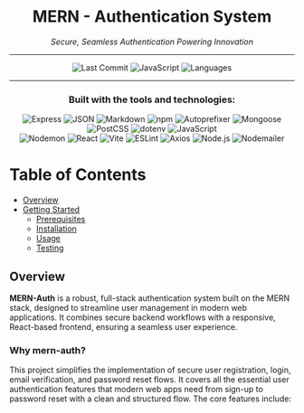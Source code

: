 <div align="center">

<h1>MERN - Authentication System</h1>

<p><i>Secure, Seamless Authentication Powering Innovation</i></p>

---

![Last Commit](https://img.shields.io/github/last-commit/weber404/mern-auth?color=blue&label=last%20commit)
![JavaScript](https://img.shields.io/badge/javascript-98.6%25-blue)
![Languages](https://img.shields.io/badge/languages-3-blue)

---

<h3>Built with the tools and technologies:</h3>

![Express](https://img.shields.io/badge/Express-black?logo=express&logoColor=white)
![JSON](https://img.shields.io/badge/JSON-black?logo=json&logoColor=white)
![Markdown](https://img.shields.io/badge/Markdown-black?logo=markdown&logoColor=white)
![npm](https://img.shields.io/badge/npm-red?logo=npm&logoColor=white)
![Autoprefixer](https://img.shields.io/badge/Autoprefixer-DD3735?logo=autoprefixer&logoColor=white)
![Mongoose](https://img.shields.io/badge/Mongoose-800000?logo=mongoose&logoColor=white)
![PostCSS](https://img.shields.io/badge/PostCSS-DD3A0A?logo=postcss&logoColor=white)
![dotenv](https://img.shields.io/badge/.ENV-yellow?logo=dotenv&logoColor=black)
![JavaScript](https://img.shields.io/badge/JavaScript-F7DF1E?logo=javascript&logoColor=black)  
![Nodemon](https://img.shields.io/badge/Nodemon-76D04B?logo=nodemon&logoColor=black)
![React](https://img.shields.io/badge/React-61DAFB?logo=react&logoColor=black)
![Vite](https://img.shields.io/badge/Vite-646CFF?logo=vite&logoColor=white)
![ESLint](https://img.shields.io/badge/ESLint-4B32C3?logo=eslint&logoColor=white)
![Axios](https://img.shields.io/badge/Axios-5A29E4?logo=axios&logoColor=white)
![Node.js](https://img.shields.io/badge/Node.js-339933?style=for-the-badge&logo=node.js&logoColor=white)
![Nodemailer](https://img.shields.io/badge/Nodemailer-0A6CFF?style=for-the-badge&logo=maildotru&logoColor=white)



</div>

# Table of Contents

- [Overview](#overview)
- [Getting Started](#getting-started)
  - [Prerequisites](#prerequisites)
  - [Installation](#installation)
  - [Usage](#usage)
  - [Testing](#testing)
 
## Overview

**MERN-Auth** is a robust, full-stack authentication system built on the MERN stack, designed to streamline user management in modern web applications. It combines secure backend workflows with a responsive, React-based frontend, ensuring a seamless user experience.

### Why mern-auth?

This project simplifies the implementation of secure user registration, login, email verification, and password reset flows. It covers all the essential user authentication features that modern web apps need from sign-up to password reset with a clean and structured flow. The core features include:


